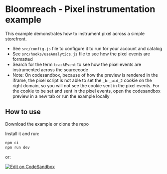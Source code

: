 # Bloomreach - Pixel instrumentation example

This example demonstrates how to instrument pixel across a simple storefront.

- See `src/config.js` file to configure it to run for your account and catalog
- See `src/hooks/useAnalytics.js` file to see how the pixel events are formatted
- Search for the term `trackEvent` to see how the pixel events are instrumented across the sourcecode
- Note: On codesandbox, because of how the preview is rendered in the iframe, the pixel script is not able to set the `_br_uid_2` cookie on the right domain, so you will not see the cookie sent in the pixel events. For the cookie to be set and sent in the pixel events, open the codesandbox preview in a new tab or run the example locally

## How to use

Download the example or clone the repo

Install it and run:

```bash
npm ci
npm run dev
```

or:

[![Edit on CodeSandbox](https://codesandbox.io/static/img/play-codesandbox.svg)](https://codesandbox.io/p/devbox/github/bloomreach/web-code-samples/tree/main/examples/pixel)
